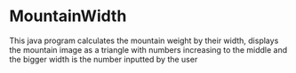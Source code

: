 # MountainWidth
This java program calculates the mountain weight by their width, displays the mountain image as a triangle with  numbers increasing to the middle and the bigger width is the number inputted by the user
